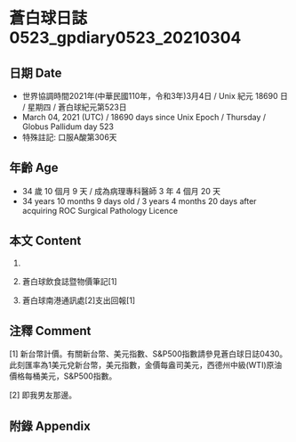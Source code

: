 [_metadata_:encoding]: - "utf-8"
[_metadata_:language]: - "zh-Hant-TW"
[_metadata_:fileformat]: - "markdown"
[_metadata_:MIME_type]: - "text/plain"
[_metadata_:markdown_version]: - "commonmark version 0.29"
[_metadata_:markdown_spec]: - "https://spec.commonmark.org/0.29/"

# 蒼白球日誌0523_gpdiary0523_20210304 #

## 日期 Date ##

* 世界協調時間2021年(中華民國110年，令和3年)3月4日 / Unix 紀元 18690 日 / 星期四 / 蒼白球紀元第523日
* March 04, 2021 (UTC) / 18690 days since Unix Epoch / Thursday / Globus Pallidum day 523
* 特殊註記: 口服A酸第306天

## 年齡 Age ##

* 34 歲 10 個月 9 天 / 成為病理專科醫師 3 年 4 個月 20 天
* 34 years 10 months 9 days old / 3 years 4 months 20 days after acquiring ROC Surgical Pathology Licence

## 本文 Content ##

1. 

    
2. 蒼白球飲食誌暨物價筆記[1]

    
3. 蒼白球南港通訊處[2]支出回報[1]

    

## 注釋 Comment ##

[1] 新台幣計價。有關新台幣、美元指數、S&P500指數請參見蒼白球日誌0430。此刻匯率為1美元兌新台幣，美元指數，金價每盎司美元，西德州中級(WTI)原油價格每桶美元，S&P500指數。


[2] 即我男友那邊。



## 附錄 Appendix ##

